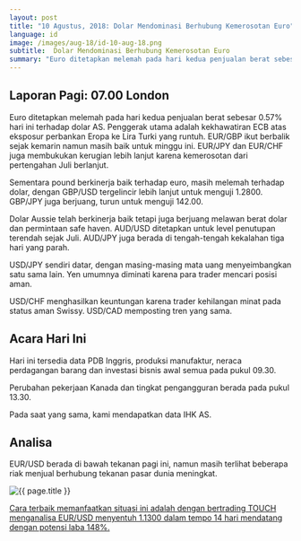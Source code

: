 ```yaml
---
layout: post
title: "10 Agustus, 2018: Dolar Mendominasi Berhubung Kemerosotan Euro"
language: id
image: /images/aug-18/id-10-aug-18.png
subtitle:  Dolar Mendominasi Berhubung Kemerosotan Euro
summary: "Euro ditetapkan melemah pada hari kedua penjualan berat sebesar 0.57% hari ini terhadap dolar AS. Penggerak utama adalah kekhawatiran ECB atas eksposur perbankan Eropa ke Lira Turki yang runtuh"
---
```

## Laporan Pagi: 07.00 London

Euro ditetapkan melemah pada hari kedua penjualan berat sebesar 0.57% hari ini terhadap dolar AS. Penggerak utama adalah kekhawatiran ECB atas eksposur perbankan Eropa ke Lira Turki yang runtuh. EUR/GBP ikut berbalik sejak kemarin namun masih baik untuk minggu ini. EUR/JPY dan EUR/CHF juga membukukan kerugian lebih lanjut karena kemerosotan dari pertengahan Juli berlanjut.

Sementara pound berkinerja baik terhadap euro, masih melemah terhadap dolar, dengan GBP/USD tergelincir lebih lanjut untuk menguji 1.2800. GBP/JPY juga berjuang, turun untuk menguji 142.00.

Dolar Aussie telah berkinerja baik tetapi juga berjuang melawan berat dolar dan permintaan safe haven. AUD/USD ditetapkan untuk level penutupan terendah sejak Juli. AUD/JPY juga berada di tengah-tengah kekalahan tiga hari yang parah.

USD/JPY sendiri datar, dengan masing-masing mata uang menyeimbangkan satu sama lain. Yen umumnya diminati karena para trader mencari posisi aman.

USD/CHF menghasilkan keuntungan karena trader kehilangan minat pada status aman Swissy. USD/CAD memposting tren yang sama.

## Acara Hari Ini

Hari ini tersedia data PDB Inggris, produksi manufaktur, neraca perdagangan barang dan investasi bisnis awal semua pada pukul 09.30.

Perubahan pekerjaan Kanada dan tingkat pengangguran berada pada pukul 13.30.

Pada saat yang sama, kami mendapatkan data IHK AS.

## Analisa

EUR/USD berada di bawah tekanan pagi ini, namun masih terlihat beberapa riak menjual berhubung tekanan pasar dunia meningkat.

<img src="{{ site.url }}/images/aug-18/id-10-aug-18.png" alt="{{ page.title }}" title="{{ page.title }}">

<a href="%LINK%%currency=USD&market=forex&underlying=frxEURUSD&formname=touchnotouch&duration_amount=14&duration_units=d&amount=10&amount_type=stake&expiry_type=duration&barrier=1.1300" target="_blank" rel="noopener noreferrer nofollow">Cara terbaik memanfaatkan situasi ini adalah dengan bertrading TOUCH menganalisa EUR/USD menyentuh 1.1300 dalam tempo 14 hari mendatang dengan potensi laba 148%.</a>
